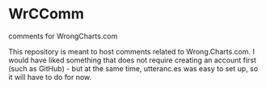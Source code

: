 # WrCComm
comments for WrongCharts.com

This repository is meant to host comments related to Wrong.Charts.com. I would have liked something that does not require creating an account first (such as GitHub) - but at the same time, utteranc.es was easy to set up, so it will have to do for now.
